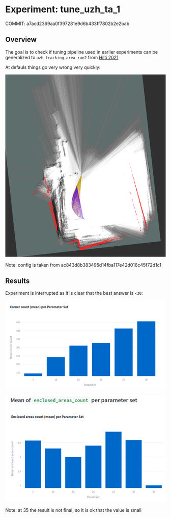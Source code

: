 # Experiment: tune_uzh_ta_1

COMMIT: a7acd2369aa0f397281e9d6b433ff7802b2e2bab

## Overview

The goal is to check if tuning pipeline used in earlier experiments can be generalized to `uzh_tracking_area_run2` from [Hilti 2021](https://hilti-challenge.com/dataset-2021.html)

At defauls things go very wrong very quickly:

![](image.png)

Note: config is taken from ac843d8b383495d14fba117e42d016c45f72d1c1

## Results

Experiment is interrupted as it is clear that the best answer is `<30`:

![](image-1.png)

![](image-2.png)

Note: at 35 the result is not final, so it is ok that the value is small